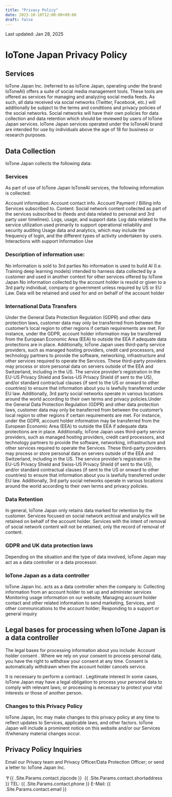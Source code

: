 ```yaml
---
title: "Privacy Policy"
date: 2023-10-10T12:00:00+09:00
draft: false
---
```




Last updated: Jan 28, 2025

# IoTone Japan Privacy Policy

## Services

IoTone Japan Inc. (referred to as IoTone Japan, operating under the brand IoToneAI) offers a suite of social media management tools. These tools are offered as services for managing and analyzing social media feeds. As such, all data received via social networks (Twitter, Facebook, etc.) will additionally be subject to the terms and conditions and privacy policies of the social networks. Social networks will have their own policies for data collection and data retention which should be reviewed by users of IoTone Japan services.
IoTone Japan services operated under the IoToneAI brand are intended for use by individuals above the age of 18 for business or research purposes.


## Data Collection

IoTone Japan collects the following data:


### Services

As part of use of IoTone Japan IoToneAI services, the following information is collected:


Account information:
Account contact info.
Account Payment / Billing info
Services subscribed to.
Content:
Social network content collected as part of the services subscribed to (feeds and data related to personal and 3rd party user timelines).
Logs, usage, and support data:
Log data related to the service utilization used primarily to support operational reliability and security auditing
Usage data and analytics, which may include the frequency of login, and the different types of activity undertaken by users.
Interactions with support
Information Use

### Description of information use:

No information is sold to 3rd parties
No information is used to build AI (I.e. Training deep learning models) intended to harness data collected by a customer and used in another context for other services offered by IoTone Japan
No information collected by the account holder is resold or given to a 3rd party individual, company or government unless required by US or EU Law.
Data will be retained and used for and on behalf of the account holder

### International Data Transfers

Under the General Data Protection Regulation (GDPR) and other data protection laws, customer data may only be transferred from between the customer’s local region to other regions if certain requirements are met. For instance, under the GDPR, account holder information may be transferred from the European Economic Area (EEA) to outside the EEA if adequate data protections are in place. Additionally, IoTone Japan uses third-party service providers, such as managed hosting providers, credit card processors, and technology partners to provide the software, networking, infrastructure and other services required to operate the Services. These third-party providers may process or store personal data on servers outside of the EEA and Switzerland, including in the US. The service provider’s registration in the EU-US Privacy Shield and Swiss-US Privacy Shield (if sent to the US), and/or standard contractual clauses (if sent to the US or onward to other countries) to ensure that information about you is lawfully transferred under EU law. Additionally, 3rd party social networks operate in various locations around the world according to their own terms and privacy policies.Under the General Data Protection Regulation (GDPR) and other data protection laws, customer data may only be transferred from between the customer’s local region to other regions if certain requirements are met. For instance, under the GDPR, account holder information may be transferred from the European Economic Area (EEA) to outside the EEA if adequate data protections are in place. Additionally, IoTone Japan uses third-party service providers, such as managed hosting providers, credit card processors, and technology partners to provide the software, networking, infrastructure and other services required to operate the Services. These third-party providers may process or store personal data on servers outside of the EEA and Switzerland, including in the US. The service provider’s registration in the EU-US Privacy Shield and Swiss-US Privacy Shield (if sent to the US), and/or standard contractual clauses (if sent to the US or onward to other countries) to ensure that information about you is lawfully transferred under EU law. Additionally, 3rd party social networks operate in various locations around the world according to their own terms and privacy policies.


### Data Retention

In general, IoTone Japan only retains data marked for retention by the customer. Services focused on social network archival and analytics will be retained on behalf of the account holder. Services with the intent of removal of social network content will not be retained, only the record of removal of content.


### GDPR and UK data protection laws

Depending on the situation and the type of data involved, IoTone Japan may act as a data controller or a data processor.


### IoTone Japan as a data controller

IoTone Japan Inc. acts as a data controller when the company is:
Collecting information from an account holder to set up and administer services
Monitoring usage information on our website;
Managing account holder contact and other related information to send marketing, Services, and other communications to the account holder;
Responding to a support or general inquiry

## Legal bases for processing when IoTone Japan is a data controller

The legal bases for processing information about you include:
Account holder consent . Where we rely on your consent to process personal data, you have the right to withdraw your consent at any time. Consent is automatically withdrawn when the account holder cancels service.

It is necessary to perform a contract .
Legitimate interest
In some cases, IoTone Japan may have a legal obligation to process your personal data to comply with relevant laws; or processing is necessary to protect your vital interests or those of another person.

### Changes to this Privacy Policy

IoTone Japan, Inc may make changes to this privacy policy at any time to reflect updates to Services, applicable laws, and other factors. IoTone Japan will include a prominent notice on this website and/or our Services if/whenany material changes occur.


## Privacy Policy Inquiries

Email our Privacy team and Privacy Officer/Data Protection Officer; or send a letter to: IoTone Japan Inc. 

〒{{ .Site.Params.contact.zipcode }}&nbsp;&nbsp;{{ .Site.Params.contact.shortaddress }}
TEL: {{ .Site.Params.contact.phone }}
E-Mail: {{ .Site.Params.contact.email }}